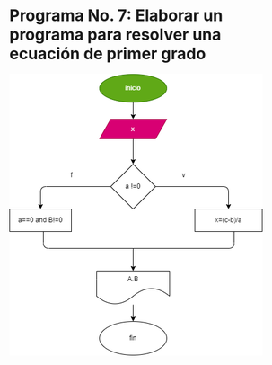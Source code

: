 # Programa No. 7: Elaborar un programa para resolver una ecuación de primer grado

![diagrama de flujo](ecuaacion_primer_grado.png "diagrama de flujo")